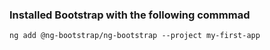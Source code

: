 ### Installed Bootstrap with the following commmad
```{cmd}
ng add @ng-bootstrap/ng-bootstrap --project my-first-app
```
